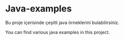 # Java-examples

Bu proje içerisinde çeşitli java örneklerini bulabilirsiniz.

You can find various java examples in this project.
